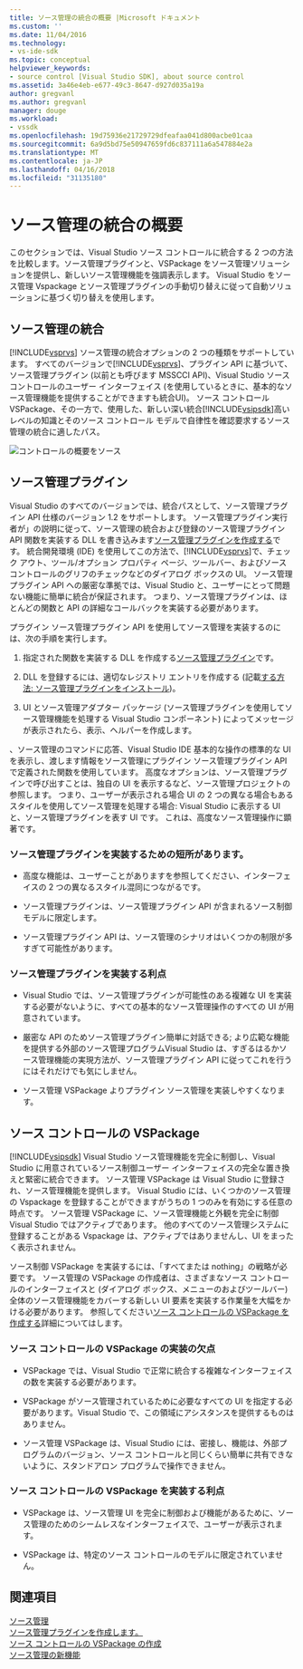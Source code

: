 ```yaml
---
title: ソース管理の統合の概要 |Microsoft ドキュメント
ms.custom: ''
ms.date: 11/04/2016
ms.technology:
- vs-ide-sdk
ms.topic: conceptual
helpviewer_keywords:
- source control [Visual Studio SDK], about source control
ms.assetid: 3a46e4eb-e677-49c3-8647-d927d035a19a
author: gregvanl
ms.author: gregvanl
manager: douge
ms.workload:
- vssdk
ms.openlocfilehash: 19d75936e21729729dfeafaa041d800acbe01caa
ms.sourcegitcommit: 6a9d5bd75e50947659fd6c837111a6a547884e2a
ms.translationtype: MT
ms.contentlocale: ja-JP
ms.lasthandoff: 04/16/2018
ms.locfileid: "31135180"
---
```

# <a name="source-control-integration-overview"></a>ソース管理の統合の概要
このセクションでは、Visual Studio ソース コントロールに統合する 2 つの方法を比較します。ソース管理プラグインと、VSPackage をソース管理ソリューションを提供し、新しいソース管理機能を強調表示します。 Visual Studio をソース管理 Vspackage とソース管理プラグインの手動切り替えに従って自動ソリューションに基づく切り替えを使用します。  
  
## <a name="source-control-integration"></a>ソース管理の統合  
 [!INCLUDE[vsprvs](../../code-quality/includes/vsprvs_md.md)] ソース管理の統合オプションの 2 つの種類をサポートしています。 すべてのバージョンで[!INCLUDE[vsprvs](../../code-quality/includes/vsprvs_md.md)]、プラグイン API に基づいて、ソース管理プラグイン (以前とも呼びます MSSCCI API)、Visual Studio ソース コントロールのユーザー インターフェイス (を使用しているときに、基本的なソース管理機能を提供することができますも統合UI)。 ソース コントロール VSPackage、その一方で、使用した、新しい深い統合[!INCLUDE[vsipsdk](../../extensibility/includes/vsipsdk_md.md)]高いレベルの知識とそのソース コントロール モデルで自律性を確認要求するソース管理の統合に適したパス。  
  
 ![コントロールの概要をソース](../../extensibility/internals/media/sourcectnrloverview.gif "SourceCtnrlOverview")  
  
## <a name="source-control-plug-in"></a>ソース管理プラグイン  
 Visual Studio のすべてのバージョンでは、統合パスとして、ソース管理プラグイン API 仕様のバージョン 1.2 をサポートします。 ソース管理プラグイン実行者が」の説明に従って、ソース管理の統合および登録のソース管理プラグイン API 関数を実装する DLL を書き込みます[ソース管理プラグインを作成する](../../extensibility/internals/creating-a-source-control-plug-in.md)です。 統合開発環境 (IDE) を使用してこの方法で、[!INCLUDE[vsprvs](../../code-quality/includes/vsprvs_md.md)]で、チェック アウト、ツール/オプション プロパティ ページ、ツールバー、およびソース コントロールのグリフのチェックなどのダイアログ ボックスの UI。 ソース管理プラグイン API への厳密な準拠では、Visual Studio と、ユーザーにとって問題ない機能に簡単に統合が保証されます。 つまり、ソース管理プラグインは、ほとんどの関数と API の詳細なコールバックを実装する必要があります。  
  
 プラグイン ソース管理プラグイン API を使用してソース管理を実装するのには、次の手順を実行します。  
  
1.  指定された関数を実装する DLL を作成する[ソース管理プラグイン](../../extensibility/source-control-plug-ins.md)です。  
  
2.  DLL を登録するには、適切なレジストリ エントリを作成する (記載[する方法: ソース管理プラグインをインストール](../../extensibility/internals/how-to-install-a-source-control-plug-in.md))。  
  
3.  UI とソース管理アダプター パッケージ (ソース管理プラグインを使用してソース管理機能を処理する Visual Studio コンポーネント) によってメッセージが表示されたら、表示、ヘルパーを作成します。  
  
 、ソース管理のコマンドに応答、Visual Studio IDE 基本的な操作の標準的な UI を表示し、渡します情報をソース管理にプラグイン ソース管理プラグイン API で定義された関数を使用しています。 高度なオプションは、ソース管理プラグインで呼び出すことは、独自の UI を表示するなど、ソース管理プロジェクトの参照します。 つまり、ユーザーが表示される場合 UI の 2 つの異なる場合もあるスタイルを使用してソース管理を処理する場合: Visual Studio に表示する UI と、ソース管理プラグインを表す UI です。 これは、高度なソース管理操作に顕著です。  
  
### <a name="drawbacks-to-implementing-a-source-control-plug-in"></a>ソース管理プラグインを実装するための短所があります。  
  
-   高度な機能は、ユーザーことがありますを参照してください、インターフェイスの 2 つの異なるスタイル混同につながるです。  
  
-   ソース管理プラグインは、ソース管理プラグイン API が含まれるソース制御モデルに限定します。  
  
-   ソース管理プラグイン API は、ソース管理のシナリオはいくつかの制限が多すぎて可能性があります。  
  
### <a name="advantages-to-implementing-a-source-control-plug-in"></a>ソース管理プラグインを実装する利点  
  
-   Visual Studio では、ソース管理プラグインが可能性のある複雑な UI を実装する必要がないように、すべての基本的なソース管理操作のすべての UI が用意されています。  
  
-   厳密な API のためソース管理プラグイン簡単に対話できる; より広範な機能を提供する外部のソース管理プログラムVisual Studio は、すぎるはるかソース管理機能の実現方法が、ソース管理プラグイン API に従ってこれを行うにはそれだけでも気にしません。  
  
-   ソース管理 VSPackage よりプラグイン ソース管理を実装しやすくなります。  
  
## <a name="source-control-vspackage"></a>ソース コントロールの VSPackage  
 [!INCLUDE[vsipsdk](../../extensibility/includes/vsipsdk_md.md)] Visual Studio ソース管理機能を完全に制御し、Visual Studio に用意されているソース制御ユーザー インターフェイスの完全な置き換えと緊密に統合できます。 ソース管理 VSPackage は Visual Studio に登録され、ソース管理機能を提供します。 Visual Studio には、いくつかのソース管理の Vspackage を登録することができますがうちの 1 つのみを有効にする任意の時点です。 ソース管理 VSPackage に、ソース管理機能と外観を完全に制御 Visual Studio ではアクティブであります。 他のすべてのソース管理システムに登録することがある Vspackage は、アクティブではありませんし、UI をまったく表示されません。  
  
 ソース制御 VSPackage を実装するには、「すべてまたは nothing」の戦略が必要です。 ソース管理の VSPackage の作成者は、さまざまなソース コントロールのインターフェイスと (ダイアログ ボックス、メニューのおよびツールバー) 全体のソース管理機能をカバーする新しい UI 要素を実装する作業量を大幅をかける必要があります。 参照してください[ソース コントロールの VSPackage を作成する](../../extensibility/internals/creating-a-source-control-vspackage.md)詳細についてはします。  
  
### <a name="drawbacks-to-implementing-a-source-control-vspackage"></a>ソース コントロールの VSPackage の実装の欠点  
  
-   VSPackage では、Visual Studio で正常に統合する複雑なインターフェイスの数を実装する必要があります。  
  
-   VSPackage がソース管理されているために必要なすべての UI を指定する必要があります。Visual Studio で、この領域にアシスタンスを提供するものはありません。  
  
-   ソース管理 VSPackage は、Visual Studio には、密接し、機能は、外部プログラムのバージョン、ソース コントロールと同じくらい簡単に共有できないように、スタンドアロン プログラムで操作できません。  
  
### <a name="advantages-to-implementing-a-source-control-vspackage"></a>ソース コントロールの VSPackage を実装する利点  
  
-   VSPackage は、ソース管理 UI を完全に制御および機能があるために、ソース管理のためのシームレスなインターフェイスで、ユーザーが表示されます。  
  
-   VSPackage は、特定のソース コントロールのモデルに限定されていません。  
  
## <a name="see-also"></a>関連項目  
 [ソース管理](../../extensibility/internals/source-control.md)   
 [ソース管理プラグインを作成します。](../../extensibility/internals/creating-a-source-control-plug-in.md)   
 [ソース コントロールの VSPackage の作成](../../extensibility/internals/creating-a-source-control-vspackage.md)   
 [ソース管理の新機能](../../extensibility/internals/what-s-new-in-source-control.md)